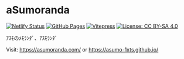 # aSumoranda

[![Netlify Status](https://api.netlify.com/api/v1/badges/c37daf2b-6361-417a-bf98-536b27b9dd11/deploy-status)](https://app.netlify.com/projects/asumoranda/deploys)
[![GitHub Pages](https://github.com/aSumo-1xts/aSumo-1xts.github.io/actions/workflows/deploy.yml/badge.svg)](https://github.com/aSumo-1xts/aSumo-1xts.github.io/actions/workflows/deploy.yml)
[![Vitepress](https://img.shields.io/badge/Vitepress-5C73E7?logo=vitepress&logoColor=white)](https://vitepress.dev/)
[![License: CC BY-SA 4.0](https://img.shields.io/badge/License-CC_BY--SA_4.0-green.svg)](/LICENSE)

ｱｽﾓのﾒﾓﾗﾝﾀﾞ、ｱｽﾓﾗﾝﾀﾞ

Visit: https://asumoranda.com/ or https://asumo-1xts.github.io/
